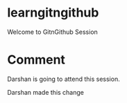 # learngitngithub

Welcome to GitnGithub Session

# Comment

Darshan is going to attend this session.

Darshan made this change
